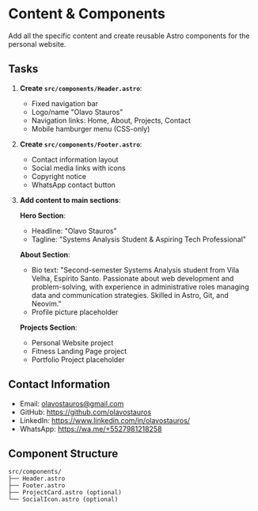 # Content & Components

Add all the specific content and create reusable Astro components for the personal website.

## Tasks

1. **Create `src/components/Header.astro`**:
   - Fixed navigation bar
   - Logo/name "Olavo Stauros"
   - Navigation links: Home, About, Projects, Contact
   - Mobile hamburger menu (CSS-only)

2. **Create `src/components/Footer.astro`**:
   - Contact information layout
   - Social media links with icons
   - Copyright notice
   - WhatsApp contact button

3. **Add content to main sections**:

   **Hero Section**:
   - Headline: "Olavo Stauros"
   - Tagline: "Systems Analysis Student & Aspiring Tech Professional"

   **About Section**:
   - Bio text: "Second-semester Systems Analysis student from Vila Velha, Espírito Santo. Passionate about web development and problem-solving, with experience in administrative roles managing data and communication strategies. Skilled in Astro, Git, and Neovim."
   - Profile picture placeholder

   **Projects Section**:
   - Personal Website project
   - Fitness Landing Page project  
   - Portfolio Project placeholder

## Contact Information
- Email: olavostauros@gmail.com
- GitHub: https://github.com/olavostauros
- LinkedIn: https://www.linkedin.com/in/olavostauros/
- WhatsApp: https://wa.me/+5527981218258

## Component Structure
```
src/components/
├── Header.astro
├── Footer.astro
├── ProjectCard.astro (optional)
└── SocialIcon.astro (optional)
```
